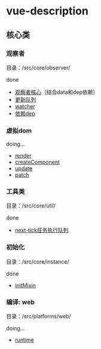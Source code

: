 # vue-description
## 核心类  
### 观察者
目录：/src/core/observer/  

done  
+ [观察者核心](/src/core/observer/index.js)（结合data和dep依赖）
+ [更新队列](/src/core/observer/scheduler.js)
+ [watcher](/src/core/observer/watcher.js)
+ [依赖dep](/src/core/observer/dep.js) 

### 虚拟dom
doing...
+ [render](/src/core/vdom/create-element.js)  
+ [createComponent](/src/core/vdom/create-component.js)  
+ [update](/src/core/instance/lifecycle.js#_update)
+ [patch](/src/platforms/web/runtime/patch.js)


### 工具类  
目录：/src/core/util/  

done
+ [next-tick任务执行队列](/src/core/util/next-tick.js)  

### 初始化
目录：/src/core/instance/  

done  
+ [initMixin](/src/core/instance/init.js)

### 编译: web
目录：/src/platforms/web/  

doing...
+ [runtime](/src/platforms/web/runtime/index.js)
